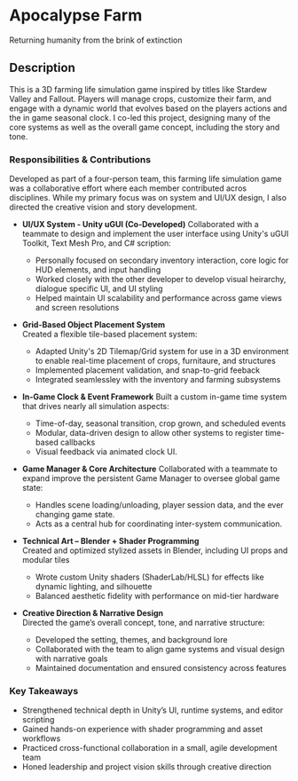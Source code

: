 <h1>Apocalypse Farm</h1>
Returning humanity from the brink of extinction
<h2>Description</h2>
This is a 3D farming life simulation game inspired by titles like Stardew Valley and Fallout. Players will manage crops, customize their farm, and engage with a dynamic world that evolves based on the players actions and the in game seasonal clock. I co-led this project, designing many of the core systems as well as the overall game concept, including the story and tone.
<br />
<h3>Responsibilities & Contributions</h3>
Developed as part of a four-person team, this farming life simulation game was a collaborative effort where each member contributed acros disciplines. While my primary focus was on system and UI/UX design, I also directed the creative vision and story development.<br>
  
  * **UI/UX System - Unity uGUI (Co-Developed)**
     Collaborated with a teammate to design and implement the user interface using Unity's uGUI Toolkit, Text Mesh Pro, and C# scription:
     * Personally focused on secondary inventory interaction, core logic for HUD elements, and input handling
     * Worked closely with the other developer to develop visual heirarchy, dialogue specific UI, and UI styling
     * Helped maintain UI scalability and performance across game views and screen resolutions
  
  * **Grid-Based Object Placement System<br>**
    Created a flexible tile-based placement system:
    * Adapted Unity's 2D Tilemap/Grid system for use in a 3D environment to enable real-time placement of crops, furnitaure, and structures
    * Implemented placement validation, and snap-to-grid feeback
    * Integrated seamlessley with the inventory and farming subsystems
  * **In-Game Clock & Event Framework**
    Built a custom in-game time system that drives nearly all simulation aspects:
    * Time-of-day, seasonal transition, crop grown, and scheduled events
    * Modular, data-driven design to allow other systems to register time-based callbacks
    * Visual feedback via animated clock UI.
  * **Game Manager & Core Architecture**
    Collaborated with a teammate to expand improve the persistent Game Manager to oversee global game state:
    * Handles scene loading/unloading, player session data, and the ever changing game state.
    * Acts as a central hub for coordinating inter-system communication.
  * **Technical Art – Blender + Shader Programming**  
    Created and optimized stylized assets in Blender, including UI props and modular tiles  
    * Wrote custom Unity shaders (ShaderLab/HLSL) for effects like dynamic lighting, and silhouette  
    * Balanced aesthetic fidelity with performance on mid-tier hardware
  * **Creative Direction & Narrative Design**  
    Directed the game’s overall concept, tone, and narrative structure:  
    * Developed the setting, themes, and background lore  
    * Collaborated with the team to align game systems and visual design with narrative goals  
    * Maintained documentation and ensured consistency across features  

### Key Takeaways
* Strengthened technical depth in Unity’s UI, runtime systems, and editor scripting  
* Gained hands-on experience with shader programming and asset workflows  
* Practiced cross-functional collaboration in a small, agile development team  
* Honed leadership and project vision skills through creative direction

<!--
 ```diff
- text in red
+ text in green
! text in orange
# text in gray
@@ text in purple (and bold)@@
```
--!>
